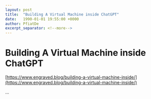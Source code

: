 ```yaml
---
layout: post
title:  "Building A Virtual Machine inside ChatGPT"
date:   1990-01-01 19:55:00 +0000
author: PfiatDe
excerpt_separator: <!--more-->
---
```


# Building A Virtual Machine inside ChatGPT

[https://www.engraved.blog/building-a-virtual-machine-inside/](https://www.engraved.blog/building-a-virtual-machine-inside/)

...
<!--more-->

